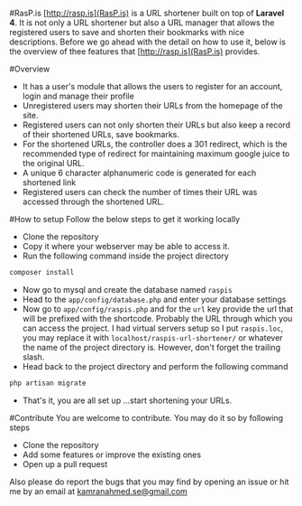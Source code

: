 #RasP.is
[http://rasp.is](RasP.is) is a URL shortener built on top of **Laravel 4**. It is not only a URL shortener but also a URL manager that allows the registered users to save and shorten their bookmarks with nice descriptions. Before we go ahead with the detail on how to use it, below is the overview of thee features that [http://rasp.is](RasP.is) provides.


#Overview
- It has a user's module that allows the users to register for an account, login and manage their profile
- Unregistered users may shorten their URLs from the homepage of the site.
- Registered users can not only shorten their URLs but also keep a record of their shortened URLs, save bookmarks.
- For the shortened URLs, the controller does a 301 redirect, which is the recommended type of redirect for maintaining maximum google juice to the original URL.
- A unique 6 character alphanumeric code is generated for each shortened link
- Registered users can check the number of times their URL was accessed through the shortened URL.

#How to setup
Follow the below steps to get it working locally

- Clone the repository
- Copy it where your webserver may be able to access it.
- Run the following command inside the project directory
```bash
composer install
```
- Now go to mysql and create the database named `raspis`
- Head to the `app/config/database.php` and enter your database settings
- Now go to `app/config/raspis.php` and for the `url` key provide the url that will be prefixed with the shortcode. Probably the URL through which you can access the project. I had virtual servers setup so I put `raspis.loc`, you may replace it with `localhost/raspis-url-shortener/` or whatever the name of the project directory is. However, don't forget the trailing slash.
- Head back to the project directory and perform the following command
```bash
php artisan migrate
```
- That's it, you are all set up ...start shortening your URLs.

#Contribute
You are welcome to contribute. You may do it so by following steps
- Clone the repository
- Add some features or improve the existing ones
- Open up a pull request

Also please do report the bugs that you may find by opening an issue or hit me by an email at kamranahmed.se@gmail.com
